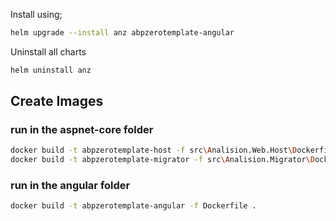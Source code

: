 Install using;

```bash
helm upgrade --install anz abpzerotemplate-angular
```

Uninstall all charts

```bash
helm uninstall anz
```

## Create Images

### run in the aspnet-core folder
```bash
docker build -t abpzerotemplate-host -f src\Analision.Web.Host\Dockerfile .
docker build -t abpzerotemplate-migrator -f src\Analision.Migrator\Dockerfile .
```

### run in the angular folder
```bash
docker build -t abpzerotemplate-angular -f Dockerfile . 
```

